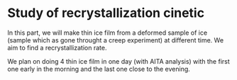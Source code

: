 # Study of recrystallization cinetic

In this part, we will make thin ice film from a deformed sample of ice (sample which as gone throught a creep experiment) at different time. We aim to find a recrystallization rate.

We plan on doing 4 thin ice film in one day (with AITA analysis) with the first one early in the morning and the last one close to the evening.